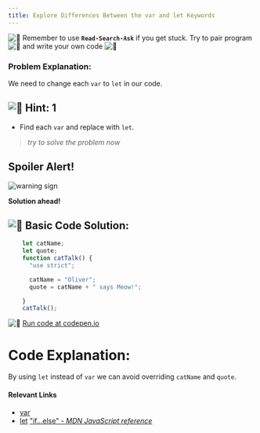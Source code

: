 ```yaml
---
title: Explore Differences Between the var and let Keywords
---
```

![:triangular_flag_on_post:](https://forum.freecodecamp.com/images/emoji/emoji_one/triangular_flag_on_post.png?v=3 ":triangular_flag_on_post:") Remember to use **`Read-Search-Ask`** if you get stuck. Try to pair program ![:busts_in_silhouette:](https://forum.freecodecamp.com/images/emoji/emoji_one/busts_in_silhouette.png?v=3 ":busts_in_silhouette:") and write your own code ![:pencil:](https://forum.freecodecamp.com/images/emoji/emoji_one/pencil.png?v=3 ":pencil:")

### Problem Explanation:

We need to change each `var` to `let` in our code.

## ![:speech_balloon:](https://forum.freecodecamp.com/images/emoji/emoji_one/speech_balloon.png?v=3 ":speech_balloon:") Hint: 1

*   Find each `var` and replace with `let`.

> _try to solve the problem now_

## Spoiler Alert!

![warning sign](//discourse-user-assets.s3.amazonaws.com/original/2X/2/2d6c412a50797771301e7ceabd554cef4edcd74d.gif)

**Solution ahead!**

## ![:beginner:](https://forum.freecodecamp.com/images/emoji/emoji_one/beginner.png?v=3 ":beginner:") Basic Code Solution:
```javascript
    let catName;
    let quote;
    function catTalk() {
      "use strict";

      catName = "Oliver";
      quote = catName + " says Meow!";

    }
    catTalk();
```
![:rocket:](https://forum.freecodecamp.com/images/emoji/emoji_one/rocket.png?v=3 ":rocket:") [Run code at codepen.io](https://codepen.io/dylantyates/pen/eKqoGY)

# Code Explanation:

By using `let` instead of `var` we can avoid overriding `catName` and `quote`.

#### Relevant Links

*   <a href='https://developer.mozilla.org/en-US/docs/Web/JavaScript/Reference/Statements/var' target='_blank' rel='nofollow'>var</a>
*   <a href='https://developer.mozilla.org/en-US/docs/Web/JavaScript/Reference/Statements/let' target='_blank' rel='nofollow'>let</a>
["if...else" - *MDN JavaScript reference*](https://developer.mozilla.org/en-US/docs/Web/JavaScript/Reference/Statements/if...else)



<!--stackedit_data:
eyJoaXN0b3J5IjpbMTAxNjUxMTM0MSwtMTUzMTEwODMyOSwtMT
ExODk3OTg1MiwxNDY2NzAxNTc0LDEyMjE1ODk2NiwxMjcyMDQx
MDI0LDEzMDY5MTgzNDUsNjA2NzM3NzUzLDg1ODEzODAwLDEwMT
E4ODExOTUsMTA2NTg3MzA5Nyw0NjMzMjAyNjgsMTkxMjUzNTQ0
MywtNTkzODcyMDUyLC02Mzk1MzU5MjAsNTc4MjUwMDAwLC0zNj
E1MTMyMTgsLTE2Mjk1NjEwNTksLTE2MzU3MDc1MzEsLTUxNzIy
MzYzNV19
-->